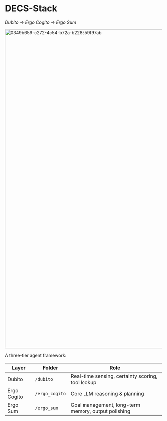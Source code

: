 # DECS-Stack
*Dubito → Ergo Cogito → Ergo Sum*

<img width="1536" height="1024" alt="0349b659-c272-4c54-b72a-b228559f97ab" src="https://github.com/user-attachments/assets/68c46743-bbdc-4d1f-af58-9452cfd63cd1" />

A three-tier agent framework:

| Layer | Folder | Role |
|-------|--------|------|
| Dubito | `/dubito` | Real-time sensing, certainty scoring, tool lookup |
| Ergo Cogito | `/ergo_cogito` | Core LLM reasoning & planning |
| Ergo Sum | `/ergo_sum` | Goal management, long-term memory, output polishing |
